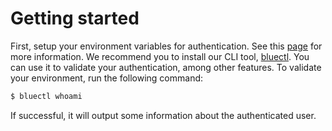 # Getting started

First, setup your environment variables for authentication. See this [page](https://alphauslabs.github.io/blueapi/authentication/apikey.html) for more information. We recommend you to install our CLI tool, [bluectl](https://github.com/alphauslabs/bluectl). You can use it to validate your authentication, among other features. To validate your environment, run the following command:

```sh
$ bluectl whoami
```

If successful, it will output some information about the authenticated user.
